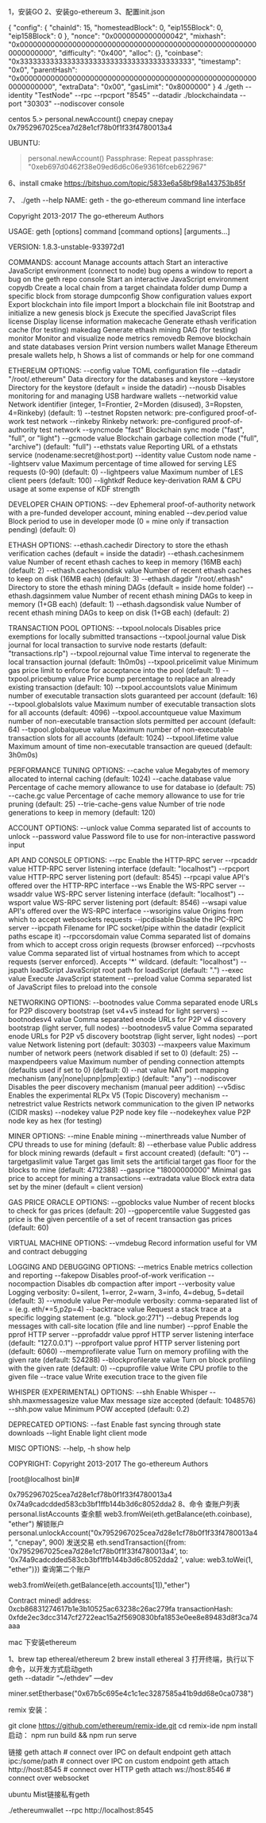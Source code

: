 1，安装GO
2、安装go-ethereum
3、配置init.json

{
"config": {
        "chainId": 15,
        "homesteadBlock": 0,
        "eip155Block": 0,
        "eip158Block": 0
    },
"nonce": "0x0000000000000042",
"mixhash": "0x0000000000000000000000000000000000000000000000000000000000000000",
"difficulty": "0x400",
"alloc": {},
"coinbase": "0x3333333333333333333333333333333333333333",
"timestamp": "0x0",
"parentHash": "0x0000000000000000000000000000000000000000000000000000000000000000",
"extraData": "0x00",
"gasLimit": "0x8000000"
}
4
./geth --identity "TestNode" --rpc --rpcport "8545" --datadir ./blockchaindata --port "30303" --nodiscover console

centos
5.> personal.newAccount()
cnepay
cnepay
0x7952967025cea7d28e1cf78b0f1f33f4780013a4


UBUNTU:

> personal.newAccount()
Passphrase:
Repeat passphrase:
"0xeb697d0462f38e09ed6d6c06e93616fceb622967"


6、install cmake
https://bitshuo.com/topic/5833e6a58bf98a143753b85f


7、
./geth --help
NAME:
   geth - the go-ethereum command line interface

   Copyright 2013-2017 The go-ethereum Authors

USAGE:
   geth [options] command [command options] [arguments...]

VERSION:
   1.8.3-unstable-933972d1

COMMANDS:
   account     Manage accounts
   attach      Start an interactive JavaScript environment (connect to node)
   bug         opens a window to report a bug on the geth repo
   console     Start an interactive JavaScript environment
   copydb      Create a local chain from a target chaindata folder
   dump        Dump a specific block from storage
   dumpconfig  Show configuration values
   export      Export blockchain into file
   import      Import a blockchain file
   init        Bootstrap and initialize a new genesis block
   js          Execute the specified JavaScript files
   license     Display license information
   makecache   Generate ethash verification cache (for testing)
   makedag     Generate ethash mining DAG (for testing)
   monitor     Monitor and visualize node metrics
   removedb    Remove blockchain and state databases
   version     Print version numbers
   wallet      Manage Ethereum presale wallets
   help, h     Shows a list of commands or help for one command

ETHEREUM OPTIONS:
  --config value               TOML configuration file
  --datadir "/root/.ethereum"  Data directory for the databases and keystore
  --keystore                   Directory for the keystore (default = inside the datadir)
  --nousb                      Disables monitoring for and managing USB hardware wallets
  --networkid value            Network identifier (integer, 1=Frontier, 2=Morden (disused), 3=Ropsten, 4=Rinkeby) (default: 1)
  --testnet                    Ropsten network: pre-configured proof-of-work test network
  --rinkeby                    Rinkeby network: pre-configured proof-of-authority test network
  --syncmode "fast"            Blockchain sync mode ("fast", "full", or "light")
  --gcmode value               Blockchain garbage collection mode ("full", "archive") (default: "full")
  --ethstats value             Reporting URL of a ethstats service (nodename:secret@host:port)
  --identity value             Custom node name
  --lightserv value            Maximum percentage of time allowed for serving LES requests (0-90) (default: 0)
  --lightpeers value           Maximum number of LES client peers (default: 100)
  --lightkdf                   Reduce key-derivation RAM & CPU usage at some expense of KDF strength

DEVELOPER CHAIN OPTIONS:
  --dev               Ephemeral proof-of-authority network with a pre-funded developer account, mining enabled
  --dev.period value  Block period to use in developer mode (0 = mine only if transaction pending) (default: 0)

ETHASH OPTIONS:
  --ethash.cachedir                Directory to store the ethash verification caches (default = inside the datadir)
  --ethash.cachesinmem value       Number of recent ethash caches to keep in memory (16MB each) (default: 2)
  --ethash.cachesondisk value      Number of recent ethash caches to keep on disk (16MB each) (default: 3)
  --ethash.dagdir "/root/.ethash"  Directory to store the ethash mining DAGs (default = inside home folder)
  --ethash.dagsinmem value         Number of recent ethash mining DAGs to keep in memory (1+GB each) (default: 1)
  --ethash.dagsondisk value        Number of recent ethash mining DAGs to keep on disk (1+GB each) (default: 2)

TRANSACTION POOL OPTIONS:
  --txpool.nolocals            Disables price exemptions for locally submitted transactions
  --txpool.journal value       Disk journal for local transaction to survive node restarts (default: "transactions.rlp")
  --txpool.rejournal value     Time interval to regenerate the local transaction journal (default: 1h0m0s)
  --txpool.pricelimit value    Minimum gas price limit to enforce for acceptance into the pool (default: 1)
  --txpool.pricebump value     Price bump percentage to replace an already existing transaction (default: 10)
  --txpool.accountslots value  Minimum number of executable transaction slots guaranteed per account (default: 16)
  --txpool.globalslots value   Maximum number of executable transaction slots for all accounts (default: 4096)
  --txpool.accountqueue value  Maximum number of non-executable transaction slots permitted per account (default: 64)
  --txpool.globalqueue value   Maximum number of non-executable transaction slots for all accounts (default: 1024)
  --txpool.lifetime value      Maximum amount of time non-executable transaction are queued (default: 3h0m0s)

PERFORMANCE TUNING OPTIONS:
  --cache value            Megabytes of memory allocated to internal caching (default: 1024)
  --cache.database value   Percentage of cache memory allowance to use for database io (default: 75)
  --cache.gc value         Percentage of cache memory allowance to use for trie pruning (default: 25)
  --trie-cache-gens value  Number of trie node generations to keep in memory (default: 120)

ACCOUNT OPTIONS:
  --unlock value    Comma separated list of accounts to unlock
  --password value  Password file to use for non-interactive password input

API AND CONSOLE OPTIONS:
  --rpc                  Enable the HTTP-RPC server
  --rpcaddr value        HTTP-RPC server listening interface (default: "localhost")
  --rpcport value        HTTP-RPC server listening port (default: 8545)
  --rpcapi value         API's offered over the HTTP-RPC interface
  --ws                   Enable the WS-RPC server
  --wsaddr value         WS-RPC server listening interface (default: "localhost")
  --wsport value         WS-RPC server listening port (default: 8546)
  --wsapi value          API's offered over the WS-RPC interface
  --wsorigins value      Origins from which to accept websockets requests
  --ipcdisable           Disable the IPC-RPC server
  --ipcpath              Filename for IPC socket/pipe within the datadir (explicit paths escape it)
  --rpccorsdomain value  Comma separated list of domains from which to accept cross origin requests (browser enforced)
  --rpcvhosts value      Comma separated list of virtual hostnames from which to accept requests (server enforced). Accepts '*' wildcard. (default: "localhost")
  --jspath loadScript    JavaScript root path for loadScript (default: ".")
  --exec value           Execute JavaScript statement
  --preload value        Comma separated list of JavaScript files to preload into the console

NETWORKING OPTIONS:
  --bootnodes value     Comma separated enode URLs for P2P discovery bootstrap (set v4+v5 instead for light servers)
  --bootnodesv4 value   Comma separated enode URLs for P2P v4 discovery bootstrap (light server, full nodes)
  --bootnodesv5 value   Comma separated enode URLs for P2P v5 discovery bootstrap (light server, light nodes)
  --port value          Network listening port (default: 30303)
  --maxpeers value      Maximum number of network peers (network disabled if set to 0) (default: 25)
  --maxpendpeers value  Maximum number of pending connection attempts (defaults used if set to 0) (default: 0)
  --nat value           NAT port mapping mechanism (any|none|upnp|pmp|extip:<IP>) (default: "any")
  --nodiscover          Disables the peer discovery mechanism (manual peer addition)
  --v5disc              Enables the experimental RLPx V5 (Topic Discovery) mechanism
  --netrestrict value   Restricts network communication to the given IP networks (CIDR masks)
  --nodekey value       P2P node key file
  --nodekeyhex value    P2P node key as hex (for testing)

MINER OPTIONS:
  --mine                    Enable mining
  --minerthreads value      Number of CPU threads to use for mining (default: 8)
  --etherbase value         Public address for block mining rewards (default = first account created) (default: "0")
  --targetgaslimit value    Target gas limit sets the artificial target gas floor for the blocks to mine (default: 4712388)
  --gasprice "18000000000"  Minimal gas price to accept for mining a transactions
  --extradata value         Block extra data set by the miner (default = client version)

GAS PRICE ORACLE OPTIONS:
  --gpoblocks value      Number of recent blocks to check for gas prices (default: 20)
  --gpopercentile value  Suggested gas price is the given percentile of a set of recent transaction gas prices (default: 60)

VIRTUAL MACHINE OPTIONS:
  --vmdebug  Record information useful for VM and contract debugging

LOGGING AND DEBUGGING OPTIONS:
  --metrics                 Enable metrics collection and reporting
  --fakepow                 Disables proof-of-work verification
  --nocompaction            Disables db compaction after import
  --verbosity value         Logging verbosity: 0=silent, 1=error, 2=warn, 3=info, 4=debug, 5=detail (default: 3)
  --vmodule value           Per-module verbosity: comma-separated list of <pattern>=<level> (e.g. eth/*=5,p2p=4)
  --backtrace value         Request a stack trace at a specific logging statement (e.g. "block.go:271")
  --debug                   Prepends log messages with call-site location (file and line number)
  --pprof                   Enable the pprof HTTP server
  --pprofaddr value         pprof HTTP server listening interface (default: "127.0.0.1")
  --pprofport value         pprof HTTP server listening port (default: 6060)
  --memprofilerate value    Turn on memory profiling with the given rate (default: 524288)
  --blockprofilerate value  Turn on block profiling with the given rate (default: 0)
  --cpuprofile value        Write CPU profile to the given file
  --trace value             Write execution trace to the given file

WHISPER (EXPERIMENTAL) OPTIONS:
  --shh                       Enable Whisper
  --shh.maxmessagesize value  Max message size accepted (default: 1048576)
  --shh.pow value             Minimum POW accepted (default: 0.2)

DEPRECATED OPTIONS:
  --fast   Enable fast syncing through state downloads
  --light  Enable light client mode

MISC OPTIONS:
  --help, -h  show help


COPYRIGHT:
   Copyright 2013-2017 The go-ethereum Authors

[root@localhost bin]#


0x7952967025cea7d28e1cf78b0f1f33f4780013a4
0x74a9cadcdded583cb3bf1ffb144b3d6c8052dda2
8、命令
查账户列表
personal.listAccounts
查余额
web3.fromWei(eth.getBalance(eth.coinbase), "ether")
解锁账户
personal.unlockAccount("0x7952967025cea7d28e1cf78b0f1f33f4780013a4", "cnepay", 900)
发送交易
eth.sendTransaction({from: '0x7952967025cea7d28e1cf78b0f1f33f4780013a4', to: '0x74a9cadcdded583cb3bf1ffb144b3d6c8052dda2 ', value: web3.toWei(1, "ether")})
查询第二个账户

web3.fromWei(eth.getBalance(eth.accounts[1]),"ether")

Contract mined! address: 0xcb86831274617b1e3b10525ac63238c26ac279fa transactionHash: 0xfde2ec3dcc3147cf2722eac15a2f5690830bfa1853e0ee8e89483d8f3ca74aaa




mac  下安装ethereum 

1、brew  tap ethereal/ethereum 
2    brew install ethereal
3 打开终端，执行以下命令，以开发方式启动geth   
geth --datadir “~/ethdev” —dev

miner.setEtherbase("0x67b5c695e4c1c1ec3287585a41b9dd68e0ca0738")



remix 安装：


git clone https://github.com/ethereum/remix-ide.git
cd remix-ide
npm install
启动：
npm run build && npm run serve

链接
geth attach                   # connect over IPC on default endpoint
geth attach ipc:/some/path    # connect over IPC on custom endpoint
geth attach http://host:8545  # connect over HTTP
geth attach ws://host:8546    # connect over websocket


ubuntu Mist链接私有geth

./ethereumwallet --rpc http://localhost:8545




 
